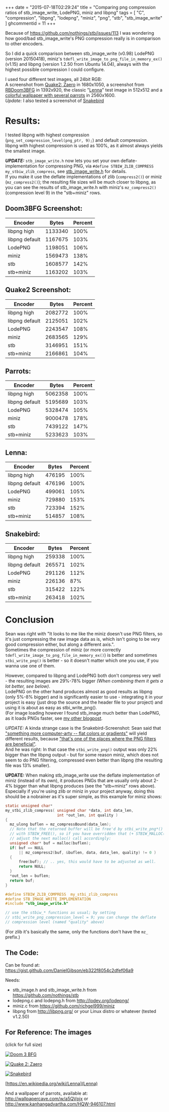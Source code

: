 +++
date = "2015-07-18T02:29:24"
title = "Comparing png compression ratios of stb_image_write, LodePNG, miniz and libpng"
tags = [ "C", "compression", "libpng", "lodepng", "miniz", "png", "stb", "stb_image_write" ]
ghcommentid = 11
+++

Because of https://github.com/nothings/stb/issues/113 I was wondering how good/bad
stb_image_write's PNG compression really is in comparison to other encoders.

So I did a quick comparison between stb_image_write (v0.98) LodePNG (version 20150418),
miniz's `tdefl_write_image_to_png_file_in_memory_ex()` (v1.15) and libpng (version 1.2.50
from Ubuntu 14.04), always with the highest possible compression I could configure.

<!--more-->

I used four different test images, all 24bit RGB:  
A screenshot from <a href="https://github.com/yquake2/zaero">Quake2: Zaero</a> in 1680x1050,
a screenshot from <a href="https://github.com/RobertBeckebans/RBDOOM-3-BFG/">RBDoom3BFG</a> in 1392x920,
the classic "<a href="https://en.wikipedia.org/wiki/Lenna">Lenna</a>" test image in 512x512
and a <a href="http://wallpapercave.com/w/a5QVpjx">colorful wallpaper with several parrots</a> in 2560x1600.  
*Update:* I also tested a screenshot of <a href="http://snakebird.noumenongames.com/">Snakebird</a>

# Results:

I tested libpng with highest compression (`png_set_compression_level(png_ptr, 9);`) and default compression.  
libpng with highest compression is used as 100%, as it almost always yields the smallest image.

**_UPDATE:_** `stb_image_write.h` now lets you set your own deflate-implementation for compressing PNG,
via `#define STBIW_ZLIB_COMPRESS my_stbiw_zlib_compress`,
see [stb_image_write.h](https://github.com/nothings/stb/blob/master/stb_image_write.h) for details.  
If you make it use the deflate implementations of zlib (`compress2()`) or miniz (`mz_compress2()`);
the resulting file sizes will be much closer to libpng, as you can see the results of
stb_image_write.h with miniz's `mz_compress2()` (compression level 9) in the "stb+miniz" rows.

## Doom3BFG Screenshot:

Encoder        | Bytes   | Percent
---------------|---------|--------
libpng high    | 1133340 | 100%
libpng default | 1167675 | 103%
LodePNG        | 1198051 | 106%
miniz          | 1569473 | 138%
stb            | 1608577 | 142%
stb+miniz      | 1163202 | 103%

## Quake2 Screenshot:

Encoder        | Bytes   | Percent
---------------|---------|--------
libpng high    | 2082772 | 100%
libpng default | 2125051 | 102%
LodePNG        | 2243547 | 108%
miniz          | 2683565 | 129%
stb            | 3146951 | 151%
stb+miniz      | 2166861 | 104%

## Parrots:

Encoder        | Bytes   | Percent
---------------|---------|--------
libpng high    | 5062358 | 100%
libpng default | 5195689 | 103%
LodePNG        | 5328474 | 105%
miniz          | 9000478 | 178%
stb            | 7439122 | 147%
stb+miniz      | 5233623 | 103%

## Lenna:

Encoder        | Bytes  | Percent
---------------|--------|--------
libpng high    | 476195 | 100%
libpng default | 476196 | 100%
LodePNG        | 499061 | 105%
miniz          | 729880 | 153%
stb            | 723394 | 152%
stb+miniz      | 514857 | 108%

## Snakebird:

Encoder        | Bytes  | Percent
---------------|--------|--------
libpng high    | 259338 | 100%
libpng default | 265571 | 102%
LodePNG        | 291126 | 112%
miniz          | 226136 | 87%
stb            | 315422 | 122%
stb+miniz      | 263418 | 102%

# Conclusion

Sean was right with "It looks to me like the miniz doesn't use PNG filters, 
so it's just compressing the raw image data as is, which isn't going to be
very good compression either, but along a different axis.".  
Sometimes the compression of miniz (or more correctly `tdefl_write_image_to_png_file_in_memory_ex()`)
is better and sometimes `stbi_write_png()` is better - so it doesn't matter 
which one you use, if you wanna use one of them.

However, compared to libpng and LodePNG both don't compress very well - 
the resulting images are 29%-78% bigger *(When combining them it gets a lot better, see below)*.  
LodePNG on the other hand produces almost as good results as libpng (only 5%-8% bigger)
and is significantly easier to use - integrating it in your project is easy
(just drop the source and the header file to your project) and using it 
is about as easy as stbi_write_png().  
(For image loading however I found stb_image much better than LodePNG,
as it loads PNGs faster, see
[my other blogpost](/2015/03/23/comparing-performance-stb_image-vs-libjpeg-turbo-libpng-and-lodepng/).

*UPDATE:* A kinda strange case is the Snakebird-Screenshot: Sean said that
["something more computer-arty -- flat colors or gradients"](https://twitter.com/nothings/status/622310841564577797)
will yield different results, because
["that's one of the places where the PNG filters are beneficial"](https://twitter.com/nothings/status/622310939426078720).  
And he was right: In that case the `stbi_write_png()` output was only 22% bigger
than the libpng output - but for some reason miniz, which does not seem to
do PNG filtering, compressed even better than libpng (the resulting file was 13% smaller).

**UPDATE:** When making stb_image_write use the deflate implementation of miniz
(instead of its own), it produces PNGs that are usually only about 2-4% bigger than
what libpng produces (see the "stb+miniz" rows above).
Especially if you're using zlib or miniz in your project anyway, doing this should
be a nobrainer as it's super simple, as this example for miniz shows:

```c
static unsigned char*
my_stbi_zlib_compress( unsigned char *data, int data_len,
                       int *out_len, int quality )
{
  mz_ulong buflen = mz_compressBound(data_len);
  // Note that the returned buffer will be free'd by stbi_write_png*()
  // with STBIW_FREE(), so if you have overridden that (+ STBIW_MALLOC()),
  // adjust the next malloc() call accordingly:
  unsigned char* buf = malloc(buflen);
  if( buf == NULL
      || mz_compress2(buf, &buflen, data, data_len, quality) != 0 )
  {
      free(buf); // .. yes, this would have to be adjusted as well.
      return NULL;
  }
  *out_len = buflen;
  return buf;
}

#define STBIW_ZLIB_COMPRESS  my_stbi_zlib_compress
#define STB_IMAGE_WRITE_IMPLEMENTATION
#include "stb_image_write.h"

// use the stbiw_* functions as usual; by setting
// stbi_write_png_compression_level = 9; you can change the deflate
// compression level (named "quality" above)
```

(For zlib it's basically the same, only the functions don't have the `mz_` prefix.)

## The Code:

Can be found at: https://gist.github.com/DanielGibson/eb322f8054c2dfef06a9

Needs:

 *  stb_image.h and stb_image_write.h from https://github.com/nothings/stb
 *  lodepng.c and lodepng.h from http://lodev.org/lodepng/
 *  miniz.c from https://github.com/richgel999/miniz
 *  libpng from http://libpng.org/ or your Linux distro or whatever (tested v1.2.50)

## For Reference: The images

(click for full size)

[![Doom 3 BFG](/images/d3bfg_libpng-small.png)](/images/d3bfg_libpng.png)

[![Quake 2: Zaero](/images/q2_libpng-small.png)](/images/q2_libpng.png)

[![Snakebird](/images/snakebird2_libpng-small.png)](/images/snakebird2_libpng.png)

[https://en.wikipedia.org/wiki/Lenna](Lenna)

And a wallpaper of parrots, available at:
http://wallpapercave.com/w/a5QVpjx or
http://www.kanhangadvartha.com/HQW-946107.html  
